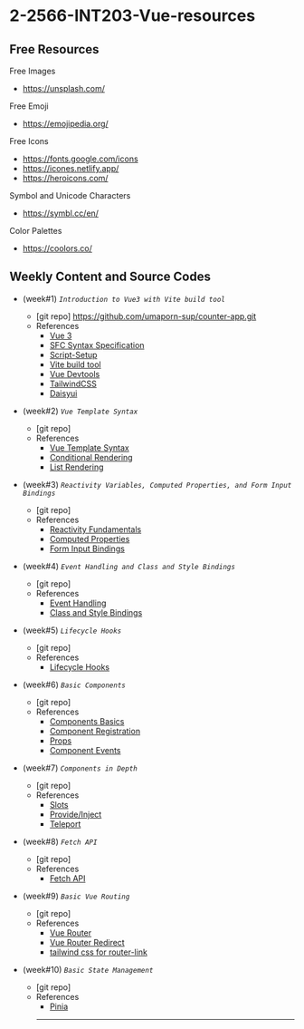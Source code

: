 # 2-2566-INT203-Vue-resources

## Free Resources

Free Images

- https://unsplash.com/

Free Emoji

- https://emojipedia.org/

Free Icons

- https://fonts.google.com/icons
- https://icones.netlify.app/
- https://heroicons.com/

Symbol and Unicode Characters

- https://symbl.cc/en/

Color Palettes

- https://coolors.co/

## Weekly Content and Source Codes

- (week#1) _`Introduction to Vue3 with Vite build tool`_
  - [git repo] https://github.com/umaporn-sup/counter-app.git
  - References
    - [Vue 3](https://v3.vuejs.org/)
    - [SFC Syntax Specification](https://vuejs.org/api/sfc-spec.html)
    - [Script-Setup](https://v3.vuejs.org/api/sfc-script-setup.html#basic-syntax)
    - [Vite build tool](https://vitejs.dev/)
    - [Vue Devtools](https://devtools.vuejs.org/guide/installation.html)
    - [TailwindCSS](https://tailwindcss.com/)
    - [Daisyui](https://daisyui.com/)
- (week#2) _`Vue Template Syntax`_

  - [git repo]
  - References
    - [Vue Template Syntax](https://vuejs.org/guide/essentials/template-syntax.html)
    - [Conditional Rendering](https://vuejs.org/guide/essentials/conditional.html)
    - [List Rendering](https://vuejs.org/guide/essentials/list.html)

- (week#3) _`Reactivity Variables, Computed Properties, and Form Input Bindings`_

  - [git repo]
  - References
    - [Reactivity Fundamentals](https://vuejs.org/guide/essentials/reactivity-fundamentals.html)
    - [Computed Properties](https://vuejs.org/guide/essentials/computed.html)
    - [Form Input Bindings](https://vuejs.org/guide/essentials/forms.html)

- (week#4) _`Event Handling and Class and Style Bindings`_

  - [git repo]
  - References
    - [Event Handling](https://vuejs.org/guide/essentials/event-handling.html)
    - [Class and Style Bindings](https://vuejs.org/guide/essentials/class-and-style.html)

- (week#5) _`Lifecycle Hooks`_

  - [git repo]
  - References
    - [Lifecycle Hooks](https://vuejs.org/guide/essentials/lifecycle.html#lifecycle-hooks)

- (week#6) _`Basic Components`_

  - [git repo]
  - References
    - [Components Basics](https://vuejs.org/guide/essentials/component-basics.html)
    - [Component Registration](https://vuejs.org/guide/components/registration.html#component-registration)
    - [Props](https://vuejs.org/guide/components/props.html)
    - [Component Events](https://vuejs.org/guide/components/events.html)

- (week#7) _`Components in Depth`_

  - [git repo]
  - References
    - [Slots](https://vuejs.org/guide/components/slots.html)
    - [Provide/Inject](https://vuejs.org/guide/components/provide-inject.html#provide-inject)
    - [Teleport](https://vuejs.org/guide/built-ins/teleport.html#teleport)

- (week#8) _`Fetch API`_

  - [git repo]
  - References
    - [Fetch API](https://developer.mozilla.org/en-US/docs/Web/API/Fetch_API)

- (week#9) _`Basic Vue Routing`_

  - [git repo]
  - References
    - [Vue Router](https://router.vuejs.org/)
    - [Vue Router Redirect](https://router.vuejs.org/guide/essentials/redirect-and-alias.html#redirect-and-alias)
    - [tailwind css for router-link](https://v3.router.vuejs.org/api/#linkactiveclass)

- (week#10) _`Basic State Management`_

  - [git repo]
  - References
    - [Pinia](https://pinia.vuejs.org/)
    <hr/>

